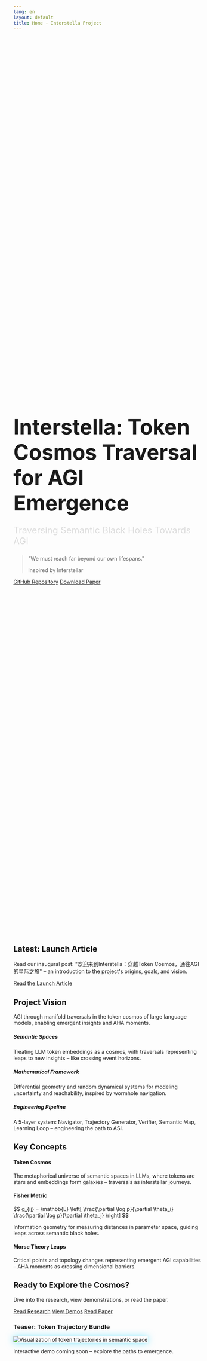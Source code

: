 ```yaml
---
lang: en
layout: default
title: Home - Interstella Project
---
```


<div class="jumbotron jumbotron-fluid bg-transparent text-center mb-5 cosmic-hero" style="min-height: 60vh; display: flex; align-items: center; justify-content: center; position: relative;">
  <div class="container">
    <h1 class="display-4" style="font-size: 3.5rem; margin-bottom: 1rem;">Interstella: Token Cosmos Traversal for AGI Emergence</h1>
    <p class="lead" style="font-size: 1.5rem; color: #ddd;">Traversing Semantic Black Holes Towards AGI</p>
    <blockquote class="blockquote mt-4">
      <p>"We must reach far beyond our own lifespans."</p>
      <footer class="blockquote-footer">Inspired by Interstellar</footer>
    </blockquote>
    <div class="mt-4">
      <a href="https://github.com/people-art/interstella" class="btn btn-primary btn-lg mr-3">GitHub Repository</a>
      <a href="/assets/papers/interstella-paper-v1.pdf" class="btn btn-primary btn-lg">Download Paper</a>
    </div>
  </div>
</div>

<section id="teaser" class="mb-5">
  <div class="container">
    <h2 class="text-center mb-4">Latest: Launch Article</h2>
    <div class="row">
      <div class="col-md-8 mx-auto">
        <p class="lead">Read our inaugural post: "欢迎来到Interstella：穿越Token Cosmos，通往AGI的星际之旅" – an introduction to the project's origins, goals, and vision.</p>
        <a href="/blog/" class="btn btn-primary">Read the Launch Article</a>
      </div>
    </div>
  </div>
</section>

<section id="vision" class="mb-5">
  <div class="container">
    <h2 class="text-center mb-4">Project Vision</h2>
    <p class="lead text-center">AGI through manifold traversals in the token cosmos of large language models, enabling emergent insights and AHA moments.</p>
    <div class="row mt-5">
      <div class="col-md-4">
        <div class="card h-100">
          <div class="card-body text-center">
            <h5 class="card-title">Semantic Spaces</h5>
            <p class="card-text">Treating LLM token embeddings as a cosmos, with traversals representing leaps to new insights – like crossing event horizons.</p>
          </div>
        </div>
      </div>
      <div class="col-md-4">
        <div class="card h-100">
          <div class="card-body text-center">
            <h5 class="card-title">Mathematical Framework</h5>
            <p class="card-text">Differential geometry and random dynamical systems for modeling uncertainty and reachability, inspired by wormhole navigation.</p>
          </div>
        </div>
      </div>
      <div class="col-md-4">
        <div class="card h-100">
          <div class="card-body text-center">
            <h5 class="card-title">Engineering Pipeline</h5>
            <p class="card-text">A 5-layer system: Navigator, Trajectory Generator, Verifier, Semantic Map, Learning Loop – engineering the path to ASI.</p>
          </div>
        </div>
      </div>
    </div>
  </div>
</section>

<section id="concepts" class="mb-5">
  <div class="container">
    <h2 class="text-center mb-4">Key Concepts</h2>
    <div class="row">
      <div class="col-md-4">
        <h4>Token Cosmos</h4>
        <p>The metaphorical universe of semantic spaces in LLMs, where tokens are stars and embeddings form galaxies – traversals as interstellar journeys.</p>
      </div>
      <div class="col-md-4">
        <h4>Fisher Metric</h4>
        <p>$$ g_{ij} = \mathbb{E} \left[ \frac{\partial \log p}{\partial \theta_i} \frac{\partial \log p}{\partial \theta_j} \right] $$</p>
        <p>Information geometry for measuring distances in parameter space, guiding leaps across semantic black holes.</p>
      </div>
      <div class="col-md-4">
        <h4>Morse Theory Leaps</h4>
        <p>Critical points and topology changes representing emergent AGI capabilities – AHA moments as crossing dimensional barriers.</p>
      </div>
    </div>
  </div>
</section>

<section id="cta" class="text-center mb-5">
  <div class="container">
    <h2>Ready to Explore the Cosmos?</h2>
    <p class="lead">Dive into the research, view demonstrations, or read the paper.</p>
    <a href="/research.html" class="btn btn-primary btn-lg mr-3">Read Research</a>
    <a href="/demos.html" class="btn btn-primary btn-lg mr-3">View Demos</a>
    <a href="/paper.html" class="btn btn-primary btn-lg">Read Paper</a>
  </div>
</section>

<!-- Teaser Visualization -->
<section class="text-center">
  <div class="container">
    <h3>Teaser: Token Trajectory Bundle</h3>
    <img src="/assets/images/trajectory-bundle.png" alt="Visualization of token trajectories in semantic space" class="img-fluid rounded" style="max-width: 800px; box-shadow: 0 0 20px rgba(0,212,255,0.5);" />
    <p class="mt-3">Interactive demo coming soon – explore the paths to emergence.</p>
  </div>
</section>
